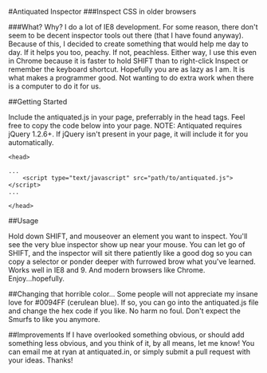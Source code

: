 #Antiquated Inspector
###Inspect CSS in older browsers

###What? Why?
I do a lot of IE8 development. For some reason, there don't seem to be decent inspector tools out there (that I have found anyway). Because of this, I decided to create something that would help me day to day. If it helps you too, peachy. If not, peachless. Either way, I use this even in Chrome because it is faster to hold SHIFT than to right-click Inspect or remember the keyboard shortcut. Hopefully you are as lazy as I am. It is what makes a programmer good. Not wanting to do extra work when there is a computer to do it for us.

##Getting Started

Include the antiquated.js in your page, preferrably in the head tags. Feel free to copy the code below into your page.
NOTE: Antiquated requires jQuery 1.2.6+. If jQuery isn't present in your page, it will include it for you automatically.

```
<head>

...
	<script type="text/javascript" src="path/to/antiquated.js"></script>
...

</head>
```

##Usage

Hold down SHIFT, and mouseover an element you want to inspect. You'll see the very blue inspector show up near your mouse. You can let go of SHIFT, and the inspector will sit there patiently like a good dog so you can copy a selector or ponder deeper with furrowed brow what you've learned. Works well in IE8 and 9. And modern browsers like Chrome. Enjoy...hopefully.

##Changing that horrible color...
Some people will not appreciate my insane love for #0094FF (cerulean blue). If so, you can go into the antiquated.js file and change the hex code if you like. No harm no foul. Don't expect the Smurfs to like you anymore.

##Improvements
If I have overlooked something obvious, or should add something less obvious, and you think of it, by all means, let me know! You can email me at ryan at antiquated.in, or simply submit a pull request with your ideas. Thanks! 